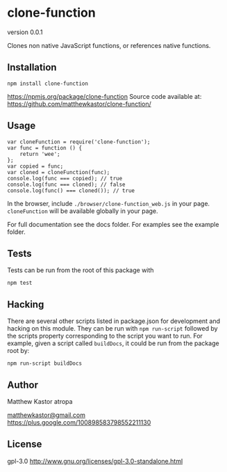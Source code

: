 # clone-function
version 0.0.1

Clones non native JavaScript functions, or references native functions.

## Installation

```
npm install clone-function
```

https://npmjs.org/package/clone-function
Source code available at: https://github.com/matthewkastor/clone-function/

## Usage

```
var cloneFunction = require('clone-function');
var func = function () {
    return 'wee';
};
var copied = func;
var cloned = cloneFunction(func);
console.log(func === copied); // true
console.log(func === cloned); // false
console.log(func() === cloned()); // true
```

In the browser, include `./browser/clone-function_web.js` in your page. `cloneFunction` will
 be available globally in your page.

For full documentation see the docs folder. For examples see the example folder.

## Tests

Tests can be run from the root of this package with

```
npm test
```

## Hacking

There are several other scripts listed in package.json for development and
 hacking on this module. They can be run with `npm run-script` followed by the
 scripts property corresponding to the script you want to run. For example,
 given a script called `buildDocs`, it could be run from the package root by:

```
npm run-script buildDocs
```

## Author

Matthew Kastor
atropa

matthewkastor@gmail.com
https://plus.google.com/100898583798552211130

## License

gpl-3.0
http://www.gnu.org/licenses/gpl-3.0-standalone.html
